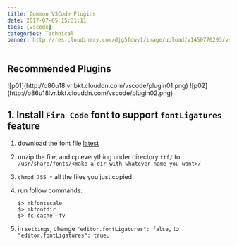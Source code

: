 ```yaml
---
title: Common VSCode Plugins
date: 2017-07-05 15:31:11
tags: [vscode]
categories: Technical
banner: http://res.cloudinary.com/djg5fdwv1/image/upload/v1450770293/vs-code-logo_llvaum.png
---
```


## Recommended Plugins

<div class="justified-gallery">
![p01](http://o86u18lvr.bkt.clouddn.com/vscode/plugin01.png)
![p02](http://o86u18lvr.bkt.clouddn.com/vscode/plugin02.png)
</div>

<!-- more -->

## 1. Install `Fira Code` font to support `fontLigatures` feature

1. download the font file [latest](https://github.com/tonsky/FiraCode/releases/download/1.204/FiraCode_1.204.zip)
2. unzip the file, and cp everything under directory `ttf/` to `/usr/share/fonts/<make a dir with whatever name you want>/`
3. `chmod 755 *` all the files you just copied
4. run follow commands:

    ```
    $> mkfontscale
    $> mkfontdir
    $> fc-cache -fv
    ```

5. in `settings`, change `"editor.fontLigatures": false,` to `"editor.fontLigatures": true,`